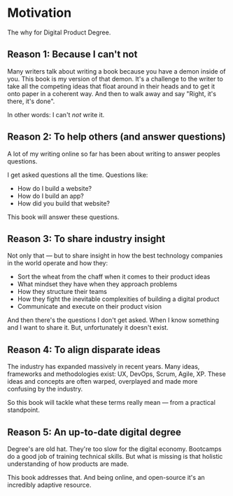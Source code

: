 # Motivation

The why for Digital Product Degree.

## Reason 1: Because I can't not

Many writers talk about writing a book because you have a demon inside of you. This book is my version of that demon. It's a challenge to the writer to take all the competing ideas that float around in their heads and to get it onto paper in a coherent way. And then to walk away and say "Right, it's there, it's done".

In other words: I can't _not_ write it.

## Reason 2: To help others (and answer questions)

A lot of my writing online so far has been about writing to answer peoples questions.

I get asked questions all the time. Questions like:

* How do I build a website?
* How do I build an app?
* How did you build that website?

This book will answer these questions.

## Reason 3: To share industry insight

Not only that — but to share insight in how the best technology companies in the world operate and how they:

* Sort the wheat from the chaff when it comes to their product ideas
* What mindset they have when they approach problems
* How they structure their teams
* How they fight the inevitable complexities of building a digital product
* Communicate and execute on their product vision

And then there's the questions I don't get asked. When I know something and I want to share it. But, unfortunately it doesn't exist.

## Reason 4: To align disparate ideas

The industry has expanded massively in recent years. Many ideas, frameworks and methodologies exist: UX, DevOps, Scrum, Agile, XP. These ideas and concepts are often warped, overplayed and made more confusing by the industry.

So this book will tackle what these terms really mean — from a practical standpoint.

## Reason 5: An up-to-date digital degree

Degree's are old hat. They're too slow for the digital economy. Bootcamps do a good job of training technical skills. But what is missing is that holistic understanding of how products are made.

This book addresses that. And being online, and open-source it's an incredibly adaptive resource.